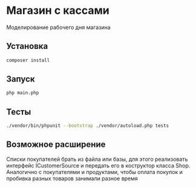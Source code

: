 # Магазин с кассами

Моделирование рабочего дня магазина

## Установка

```bash
composer install
```

## Запуск
```bash
php main.php
```

## Тесты
```bash
./vendor/bin/phpunit --bootstrap ./vendor/autoload.php tests
```

## Возможное расширение

Списки покупателей брать из файла или базы, для этого реализовать интерфейс ICustomerSource и передать его в коструктор класса Shop. Аналогично с покупателями и продуктами, чтобы оплата покупок и пробивка разных товаров занимали разное время
